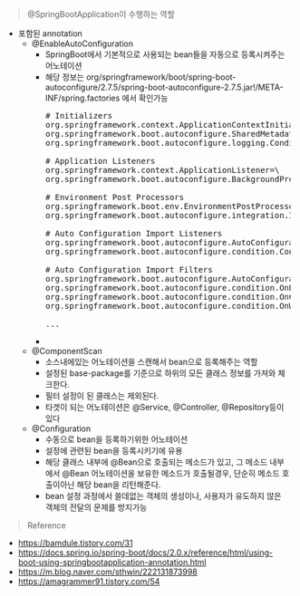 > @SpringBootApplication이 수행하는 역할

* 포함된 annotation
    * @EnableAutoConfiguration
      * SpringBoot에서 기본적으로 사용되는 bean들을 자동으로 등록시켜주는 어노테이션
      * 해당 정보는 org/springframework/boot/spring-boot-autoconfigure/2.7.5/spring-boot-autoconfigure-2.7.5.jar!/META-INF/spring.factories 에서 확인가능
        <pre>
        # Initializers
        org.springframework.context.ApplicationContextInitializer=\
        org.springframework.boot.autoconfigure.SharedMetadataReaderFactoryContextInitializer,\
        org.springframework.boot.autoconfigure.logging.ConditionEvaluationReportLoggingListener
    
        # Application Listeners
        org.springframework.context.ApplicationListener=\
        org.springframework.boot.autoconfigure.BackgroundPreinitializer
    
        # Environment Post Processors
        org.springframework.boot.env.EnvironmentPostProcessor=\
        org.springframework.boot.autoconfigure.integration.IntegrationPropertiesEnvironmentPostProcessor
    
        # Auto Configuration Import Listeners
        org.springframework.boot.autoconfigure.AutoConfigurationImportListener=\
        org.springframework.boot.autoconfigure.condition.ConditionEvaluationReportAutoConfigurationImportListener
    
        # Auto Configuration Import Filters
        org.springframework.boot.autoconfigure.AutoConfigurationImportFilter=\
        org.springframework.boot.autoconfigure.condition.OnBeanCondition,\
        org.springframework.boot.autoconfigure.condition.OnClassCondition,\
        org.springframework.boot.autoconfigure.condition.OnWebApplicationCondition
        
        ...
        </pre>
      * 
    * @ComponentScan 
      * 소스내에있는 어노테이션을 스캔해서 bean으로 등록해주는 역할
      * 설정된 base-package를 기준으로 하위의 모든 클래스 정보를 가져와 체크한다.
      * 필터 설정이 된 클래스는 제외된다.
      * 타겟이 되는 어노테이션은 @Service, @Controller, @Repository등이 있다
    * @Configuration
      * 수동으로 bean을 등록하기위한 어노테이션
      * 설정에 관련된 bean을 등록시키기에 유용
      * 해당 클래스 내부에 @Bean으로 호출되는 메소드가 있고, 그 메소드 내부에서 @Bean 어노테이션을 보유한 메소드가 호출될경우, 단순히 메소드 호출이아닌 해당 bean을 리턴해준다.
      * bean 설정 과정에서 쓸데없는 객체의 생성이나, 사용자가 유도하지 않은 객체의 전달의 문제를 방지가능

> Reference
*  https://bamdule.tistory.com/31
*  https://docs.spring.io/spring-boot/docs/2.0.x/reference/html/using-boot-using-springbootapplication-annotation.html
*  https://m.blog.naver.com/sthwin/222131873998
*  https://amagrammer91.tistory.com/54